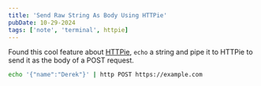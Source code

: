 ```yaml
---
title: 'Send Raw String As Body Using HTTPie'
pubDate: 10-29-2024
tags: ['note', 'terminal', httpie]
---
```


Found this cool feature about [HTTPie](https://httpie.io/), `echo` a string and pipe it to HTTPie to send it as the body of a POST request.

```bash
echo '{"name":"Derek"}' | http POST https://example.com
```